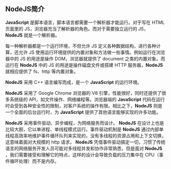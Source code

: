 ## NodeJS简介 ##

**JavaScript** 是脚本语言，脚本语言都需要一个解析器才能运行。对于写在 HTML 页面里的 JS，浏览器充当了解析器的角色。而对于需要独立运行的 JS， **NodeJS** 就是一个解析器。

每一种解析器都是一个运行环境，不但允许 JS 定义各种数据结构，进行各种计算，还允许 JS 使用运行环境提供的内置对象和方法做一些事情。例如运行在浏览器中的 JS 的用途是操作 DOM，浏览器就提供了 document 之类的内置对象。而运行在 **NodeJS** 中的 JS 的用途是操作磁盘文件或搭建 HTTP 服务器，**NodeJS** 就相应提供了 fs、http 等内置对象。

**NodeJS** 采用 C++ 语言编写而成，是一个 **JavaScript** 的运行环境。

**NodeJS** 采用了 Google Chrome 浏览器的 V8 引擎，性能很好，同时还提供了很多系统级的 API，如文件操作、网络编程等。浏览器端的 **JavaScript** 代码在运行时会受到各种安全性的限制，对客户系统的操作有限。相比之下，**NodeJS** 则是一个全面的后台运行时，为 **JavaScript** 提供了其他语言能够实现的许多功能。

**NodeJS** 采用事件驱动、异步编程，为网络服务而设计。 **NodeJS** 在设计上也是比较大胆，它以单进程、单线程模式运行。事件驱动机制是 **NodeJS** 通过内部单线程高效率地维护事件循环队列来实现的，没有多线程的资源占用和上下文切换，这意味着面对大规模的 http 请求， **NodeJS** 凭借事件驱动搞定一切，习惯了传统语言的网络服务开发人员可能对多线程并发和协作非常熟悉，但是面对 **NodeJS** ，我们需要接受和理解它的特点，这样的设计会导致负载的压力集中在 CPU（事件循环处理）而不是内存。
